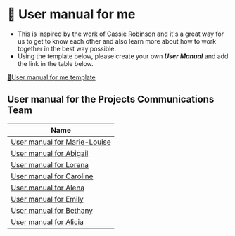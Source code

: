 # 🚀 User manual for me

- This is inspired by the work of [Cassie Robinson](https://medium.com/@cassierobinson/a-user-manual-for-me-d3a851fbc694) and it's a great way for us to get to know each other and also learn more about how to work together in the best way possible.
- Using the template below, please create your own _**User Manual**_ and add the link in the table below.

[🐞User manual for me template](https://github.com/pyladies/project-communications/blob/master/user-manual-for-me/user-manual-for-me-template.md)

## User manual for the Projects Communications Team

|Name |
| -- 
|[User manual for Marie-Louise]() |
|[User manual for Abigail]() | 
|[User manual for Lorena]() | 
|[User manual for Caroline]() |
|[User manual for Alena]() | 
|[User manual for Emily]() |
|[User manual for Bethany]() |
|[User manual for Alicia]() |


